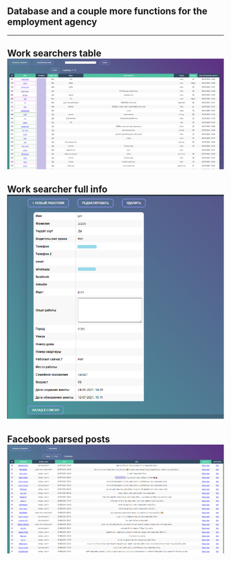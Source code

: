 ## Database and a couple more functions for the employment agency

------
__Work searchers table__
![work searchers table](UI.png)
---
__Work searcher full info__
![full info](UI1.png)
---

__Facebook parsed posts__
![parsed posts](UI2.png)
---